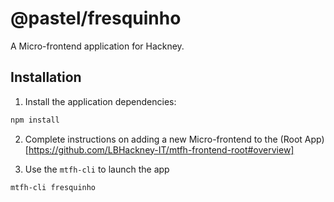 # @pastel/fresquinho

A Micro-frontend application for Hackney.


## Installation

1. Install the application dependencies:

```bash
npm install
```

2. Complete instructions on adding a new Micro-frontend to the (Root App)[https://github.com/LBHackney-IT/mtfh-frontend-root#overview]

3. Use the `mtfh-cli` to launch the app

```bash
mtfh-cli fresquinho
```